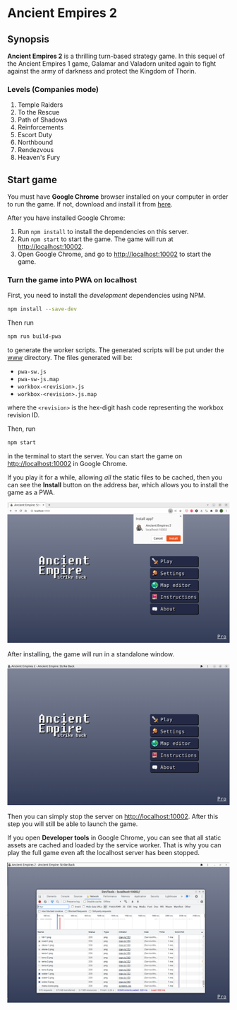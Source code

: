 # Ancient Empires 2

## Synopsis

**Ancient Empires 2** is a thrilling turn-based strategy game. In this sequel of the Ancient Empires 1 game, Galamar and Valadorn united again to fight against the army of darkness and protect the Kingdom of Thorin.

### Levels (Companies mode)

1. Temple Raiders
2. To the Rescue
3. Path of Shadows
4. Reinforcements
5. Escort Duty
6. Northbound
7. Rendezvous
8. Heaven's Fury

## Start game
You must have **Google Chrome** browser installed on your computer in order to run the game. If not, download and install it from [here](https://chrome.google.com).

After you have installed Google Chrome:

1. Run `npm install` to install the dependencies on this server.
2. Run `npm start` to start the game. The game will run at <http://localhost:10002>.
3. Open Google Chrome, and go to <http://localhost:10002> to start the game.

### Turn the game into PWA on localhost

First, you need to install the *development* dependencies using NPM.
```bash
npm install --save-dev
```

Then run
```bash
npm run build-pwa
```
to generate the worker scripts. The generated scripts will be put under the [www](./www/) directory. The files generated will be:

* `pwa-sw.js`
* `pwa-sw-js.map`
* `workbox-<revision>.js`
* `workbox-<revision>.js.map`

where the `<revision>` is the hex-digit hash code representing the workbox revision ID.

Then, run
```bash
npm start
```
in the terminal to start the server. You can start the game on <http://localhost:10002> in Google Chrome.

If you play it for a while, allowing *all* the static files to be cached, then you can see the **Install** button on the address bar, which allows you to install the game as a PWA.

![Install in Google Chrome](./screenshots/AE2%20Google%20Chrome%20install.png)

After installing, the game will run in a standalone window.

![Home screen in Google Chrome](./screenshots/AE2%20home%20screen%20standalone%20Google%20Chrome.png)

Then you can simply stop the server on <http://localhost:10002>. After this step you will still be able to launch the game.

If you open **Developer tools** in Google Chrome, you can see that all static assets are cached and loaded by the service worker. That is why you can play the full game even aft the localhost server has been stopped.

![Service worker cache](./screenshots/AE2%20Google%20Chrome%20service%20worker%20cache.png)